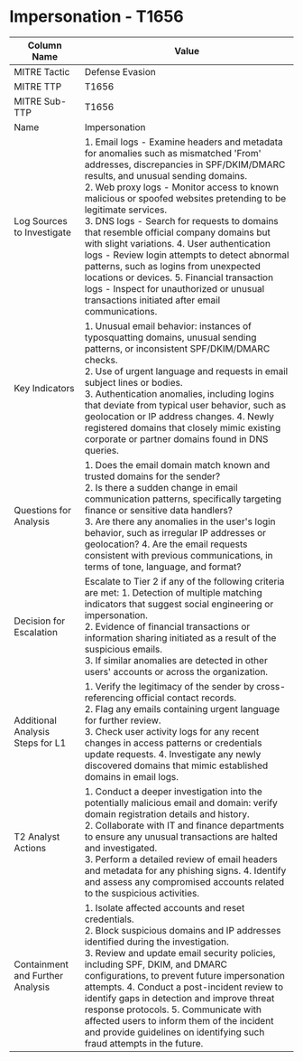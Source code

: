 # Impersonation - T1656

| Column Name | Value |
|-------------|-------|
| MITRE Tactic | Defense Evasion |
| MITRE TTP | T1656 |
| MITRE Sub-TTP | T1656 |
| Name | Impersonation |
| Log Sources to Investigate | 1. Email logs - Examine headers and metadata for anomalies such as mismatched 'From' addresses, discrepancies in SPF/DKIM/DMARC results, and unusual sending domains.<br>2. Web proxy logs - Monitor access to known malicious or spoofed websites pretending to be legitimate services.<br>3. DNS logs - Search for requests to domains that resemble official company domains but with slight variations. 4. User authentication logs - Review login attempts to detect abnormal patterns, such as logins from unexpected locations or devices. 5. Financial transaction logs - Inspect for unauthorized or unusual transactions initiated after email communications. |
| Key Indicators | 1. Unusual email behavior: instances of typosquatting domains, unusual sending patterns, or inconsistent SPF/DKIM/DMARC checks.<br>2. Use of urgent language and requests in email subject lines or bodies.<br>3. Authentication anomalies, including logins that deviate from typical user behavior, such as geolocation or IP address changes. 4. Newly registered domains that closely mimic existing corporate or partner domains found in DNS queries. |
| Questions for Analysis | 1. Does the email domain match known and trusted domains for the sender?<br>2. Is there a sudden change in email communication patterns, specifically targeting finance or sensitive data handlers?<br>3. Are there any anomalies in the user's login behavior, such as irregular IP addresses or geolocation? 4. Are the email requests consistent with previous communications, in terms of tone, language, and format? |
| Decision for Escalation | Escalate to Tier 2 if any of the following criteria are met: 1. Detection of multiple matching indicators that suggest social engineering or impersonation.<br>2. Evidence of financial transactions or information sharing initiated as a result of the suspicious emails.<br>3. If similar anomalies are detected in other users' accounts or across the organization. |
| Additional Analysis Steps for L1 | 1. Verify the legitimacy of the sender by cross-referencing official contact records.<br>2. Flag any emails containing urgent language for further review.<br>3. Check user activity logs for any recent changes in access patterns or credentials update requests. 4. Investigate any newly discovered domains that mimic established domains in email logs. |
| T2 Analyst Actions | 1. Conduct a deeper investigation into the potentially malicious email and domain: verify domain registration details and history.<br>2. Collaborate with IT and finance departments to ensure any unusual transactions are halted and investigated.<br>3. Perform a detailed review of email headers and metadata for any phishing signs. 4. Identify and assess any compromised accounts related to the suspicious activities. |
| Containment and Further Analysis | 1. Isolate affected accounts and reset credentials.<br>2. Block suspicious domains and IP addresses identified during the investigation.<br>3. Review and update email security policies, including SPF, DKIM, and DMARC configurations, to prevent future impersonation attempts. 4. Conduct a post-incident review to identify gaps in detection and improve threat response protocols. 5. Communicate with affected users to inform them of the incident and provide guidelines on identifying such fraud attempts in the future. |
